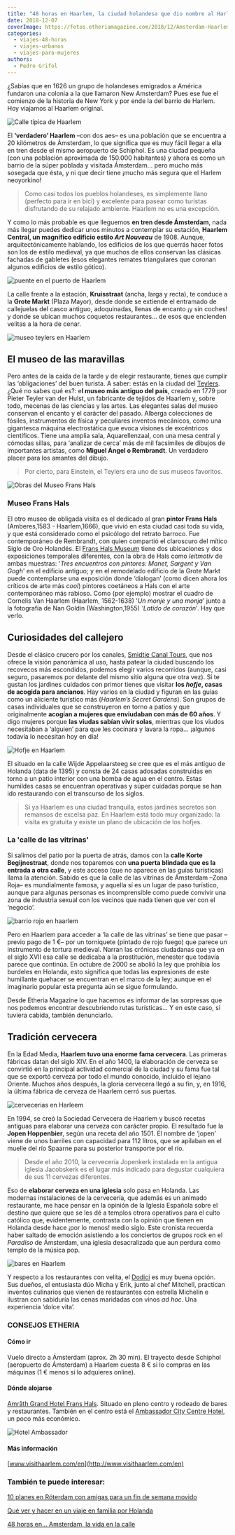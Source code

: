 ```yaml
---
title: "48 horas en Haarlem, la ciudad holandesa que dio nombre al Harlem neoyorkino"
date: 2018-12-07
coverImage: https://fotos.etheriamagazine.com/2018/12/Amsterdam-Haarlem-viajes-con-amigas.jpg
categories: 
  - viajes-48-horas
  - viajes-urbanos
  - viajes-para-mujeres
authors: 
  - Pedro Grifol
---
```


¿Sabías que en 1626 un grupo de holandeses emigrados a América fundaron una colonia a la que llamaron New Amsterdam? Pues ese fue el comienzo de la historia de New York y por ende la del barrio de Harlem. Hoy viajamos al Haarlem original.

![Calle típica de Haarlem](https://fotos.etheriamagazine.com/2018/12/Amsterdam-Haarlem-viajes-con-amigas.jpg "La mejor manera de moverse por Haarlem es en bicicleta o a pie.")

El **‘verdadero’ Haarlem** –con dos aes– es una población que se encuentra a 20 
kilómetros de Ámsterdam, lo que significa que es muy fácil llegar a ella en tren desde 
el mismo aeropuerto de Schiphol. Es una ciudad pequeña (con una población aproximada de 
150.000 habitantes) y ahora es como un barrio de la súper poblada y visitada Ámsterdam… 
pero mucho más sosegada que ésta, y ni que decir tiene ¡mucho más segura que el Harlem 
neoyorkino! 

> Como casi todos los pueblos holandeses, es simplemente llano (perfecto para ir en bici) 
> y excelente para pasear como turistas disfrutando de su relajado ambiente. Haarlem no es 
> una excepción. 

Y como lo más probable es que lleguemos **en tren desde Ámsterdam**, nada más llegar 
puedes dedicar unos minutos a contemplar su estación, **Haarlem Central, un magnífico 
edificio estilo _Art Nouveau_** de 1908. Aunque, arquitectónicamente hablando, los 
edificios de los que querrás hacer fotos son los de estilo medieval, ya que muchos de 
ellos conservan las clásicas fachadas de gabletes (esos elegantes remates triangulares 
que coronan algunos edificios de estilo gótico). 

![puente en el puerto de Haarlem](https://fotos.etheriamagazine.com/2018/12/haarlem-Puente-Grave-Stenen.jpg "El Puente Gravestenenbrug cruza el río Sparne, en Haarlem (Holanda).")

La calle frente a la estación, **Kruisstraat** (ancha, larga y recta), te conduce a la 
**Grote Markt** (Plaza Mayor), desde donde se extiende el entramado de callejuelas del 
casco antiguo, adoquinadas, llenas de encanto ¡y sin coches! y donde se ubican muchos 
coquetos restaurantes… de esos que encienden velitas a la hora de cenar. 

![museo teylers en Haarlem](https://fotos.etheriamagazine.com/2018/12/Haarlem-Teylers-Museum-que-ver.jpg "Fachada del Teylers Museum (Haarlem).")

## El museo de las maravillas

Pero antes de la caída de la tarde y de elegir restaurante, tienes que cumplir las 
‘obligaciones’ del buen turista. A saber: estás en la ciudad del [Teylers](http://teylersmuseum.nl/en). 
¿Qué no sabes qué es?: e**l museo más antiguo del país**, creado en 1779 por Pieter 
Teyler van der Hulst, un fabricante de tejidos de Haarlem y, sobre todo, mecenas de las 
ciencias y las artes. Las elegantes salas del museo conservan el encanto y el carácter 
del pasado. Alberga colecciones de fósiles, instrumentos de física y peculiares inventos 
mecánicos, como una gigantesca máquina electrostática que evoca visiones de excéntricos 
científicos. Tiene una amplia sala, Aquarellenzaal, con una mesa central y cómodas 
sillas, para ‘analizar de cerca’ más de mil facsímiles de dibujos de importantes 
artistas, como **Miguel Ángel o Rembrandt**. Un verdadero placer para los amantes del 
dibujo. 

> Por cierto, para Einstein, el Teylers era uno de sus museos favoritos. 

![Obras del Museo Frans Hals](https://fotos.etheriamagazine.com/2018/12/Museos-haarlem-etheria-magazine.jpg "Museo Frans Hals, Teylers Museum: Sala Aquarellenzaal, Museo Frans Hals: 'Un monje y una monja', de Cornelis Van Haarlem y 'Latido de corazón', de Nan Goldin. (de Izq. a Dcha. y de Arr. a Ab.)")

### Museo Frans Hals

El otro museo de obligada visita es el dedicado al gran **pintor Frans Hals** 
(Amberes,1583 - Haarlem,1666), que vivió en esta ciudad casi toda su vida, y que está 
considerado como el psicólogo del retrato barroco. Fue contemporáneo de Rembrandt, con 
quien compartió el claroscuro del mítico Siglo de Oro Holandés. El [Frans Hals 
Museum](http://franshalsmuseum.nl/en) tiene dos ubicaciones y dos exposiciones 
temporales diferentes, con la obra de Hals como _leitmotiv_ de ambas muestras: '_Tres 
encuentros con pintores: Manet, Sargent y Van Gogh_' en el edificio antiguo; y en el 
remodelado edificio de la Grote Markt puede contemplarse una exposición donde ‘dialogan’ 
(como dicen ahora los críticos de arte más _cool_) pintores coetáneos a Hals con el arte 
contemporáneo más rabioso. Como (por ejemplo) mostrar el cuadro de Cornelis Van Haarlem 
(Haarlem, 1562-1638) '_Un monje y una monja_' junto a la fotografía de Nan Goldin 
(Washington,1955) _'Latido de corazón_'. Hay que verlo. 

## Curiosidades del callejero

Desde el clásico crucero por los canales, [Smidtje Canal 
Tours](http://smidtjecanalcruises.nl/en), que nos ofrece la visión panorámica al uso, 
hasta patear la ciudad buscando los recovecos más escondidos, podemos elegir varios 
recorridos (aunque, casi seguro, pasaremos por delante del mismo sitio alguna que otra 
vez). Si te gustan los jardines cuidados con primor tienes que visitar **los _hofje_, 
casas de acogida para ancianos**. Hay varios en la ciudad y figuran en las guías como un 
aliciente turístico más (_Haarlem’s Secret Gardens_). Son grupos de casas individuales 
que se construyeron en torno a patios y que originalmente **acogían a mujeres que 
enviudaban con más de 60 años**. Y digo mujeres porque **las viudas sabían vivir 
solas**, mientras que los viudos necesitaban a ‘alguien’ para que les cocinara y lavara 
la ropa… ¡algunos todavía lo necesitan hoy en día! 

![Hofje en Haarlem](https://fotos.etheriamagazine.com/2018/12/Amsterdam-haarlem-Hofje.jpg "Los hofje son grupos de casas que acogían a viudas de más de 60 años.")

El situado en la calle Wijde Appelaarsteeg se cree que es el más antiguo de Holanda 
(data de 1395) y consta de 24 casas adosadas construidas en torno a un patio interior 
con una bomba de agua en el centro. Estas humildes casas se encuentran operativas y 
súper cuidadas porque se han ido restaurando con el transcurso de los siglos. 

> Si ya Haarlem es una ciudad tranquila, estos jardines secretos son remansos de excelsa 
> paz. En Haarlem está todo muy organizado: la visita es gratuita y existe un plano de 
> ubicación de los hofjes. 

### La 'calle de las vitrinas'

Si salimos del patio por la puerta de atrás, damos con la **calle Korte Begijnestraat**, 
donde nos toparemos con **una puerta blindada que es la entrada a otra calle**, y este 
acceso (que no aparece en las guías turísticas) llama la atención. Sabido es que la 
calle de las vitrinas de Ámsterdam –Zona Roja– es mundialmente famosa, y aquella sí es 
un lugar de paso turístico, aunque para algunas personas es incomprensible como puede 
convivir una zona de industria sexual con los vecinos que nada tienen que ver con el 
‘negocio’. 

![barrio rojo en haarlem](https://fotos.etheriamagazine.com/2018/12/haarlem-holanda-Torniquete-barrio-rojo.jpg "Torniquete de entrada a 'la calle de las vitrinas'', en Haarlem.")

Pero en Haarlem para acceder a ‘la calle de las vitrinas’ se tiene que pasar –previo 
pago de 1 €– por un torniquete (pintado de rojo fuego) que parece un instrumento de 
tortura medieval. Narran las crónicas ciudadanas que ya en el siglo XVII esa calle se 
dedicaba a la prostitución, menester que todavía parece que continúa. En octubre de 2000 
se abolió la ley que prohibía los burdeles en Holanda, esto significa que todas las 
expresiones de este humillante quehacer se encuentran en el marco de la ley; aunque en 
el imaginario popular esta pregunta aún se sigue formulando. 

Desde Etheria Magazine lo que hacemos es informar de las sorpresas que nos podemos 
encontrar descubriendo rutas turísticas… Y en este caso, si tuviera cabida, también 
denunciarlo. 

## Tradición cervecera

En la Edad Media, **Haarlem tuvo una enorme fama cervecera**. Las primeras fábricas 
datan del siglo XIV. En el año 1400, la elaboración de cerveza se convirtió en la 
principal actividad comercial de la ciudad y su fama fue tal que se exportó cerveza por 
todo el mundo conocido, incluido el lejano Oriente. Muchos años después, la gloria 
cervecera llegó a su fin, y, en 1916, la última fábrica de cerveza de Haarlem cerró sus 
puertas. 

![cervecerias en Harleem](https://fotos.etheriamagazine.com/2018/12/Cervecería-Jopen-mercado-grote-markt.jpg "Cervecería Jopen y Mercado en la Grote Markt.")

En 1994, se creó la Sociedad Cervecera de Haarlem y buscó recetas antiguas para elaborar 
una cerveza con carácter propio. El resultado fue la **Jopen Hoppenbier**, según una 
receta del año 1501. El nombre de ‘jopen’ viene de unos barriles con capacidad para 112 
litros, que se apilaban en el muelle del río Spaarne para su posterior transporte por el 
río. 

> Desde el año 2010, la cervecería Jopenkerk instalada en la antigua iglesia Jacobskerk es 
> el lugar más indicado para degustar cualquiera de sus 11 cervezas diferentes. 

Eso de **elaborar cerveza en una iglesia** solo pasa en Holanda. Las modernas 
instalaciones de la cervecería, que además es un animado restaurante, me hace pensar en 
la opinión de la Iglesia Española sobre el destino que quiere que se les dé a templos 
otrora operativos para el culto católico que, evidentemente, contrasta con la opinión 
que tienen en Holanda desde hace ¡por lo menos! medio siglo. Este cronista recuerda 
haber saltado de emoción asistiendo a los conciertos de grupos rock en el _Paradiso_ de 
Ámsterdam, una iglesia desacralizada que aun perdura como templo de la música pop. 

![bares en Haarlem](https://fotos.etheriamagazine.com/2018/12/Haarlen-noche-salir-amigas-holanda.jpg "Ambiente nocturno en Haarlem (Holanda).")

Y respecto a los restaurantes con velita, el [Dodici](http://dodici.nl) es muy buena 
opción. Sus dueños, el entusiasta dúo Micha y Erik, junto al chef Mitchell, practican 
inventos culinarios que vienen de restaurantes con estrella Michelin e ilustran con 
sabiduría las cenas maridadas con vinos _ad hoc_. Una experiencia ‘dolce vita’. 

### CONSEJOS ETHERIA

#### Cómo ir

Vuelo directo a Ámsterdam (aprox. 2h 30 min). El trayecto desde Schiphol (aeropuerto de 
Ámsterdam) a Haarlem cuesta 8 € si lo compras en las máquinas (1 € menos si lo adquieres 
online). 

#### Dónde alojarse

[Amrâth Grand Hotel Frans Hals](https://www.amrathhotelhaarlem.nl/). Situado en pleno 
centro y rodeado de bares y restaurantes. También en el centro está el [Ambassador City 
Centre Hotel](http://galahotels.com), un poco más económico. 

![Hotel Ambassador](https://fotos.etheriamagazine.com/2018/12/Hotel-Ambassador-haarlem-holanda.jpg "Hotel Ambassador.")

#### Más información

[www.visithaarlem.com/en](http://www.visithaarlem.com/en) 

### También te puede interesar:

[10 planes en Róterdam con amigas para un fin de semana 
movido](https://etheriamagazine.com/2021/05/15/que-ver-roterdam-eurovision-viaje-con-amigas/) 

[Qué ver y hacer en un viaje en familia por 
Holanda](https://etheriamagazine.com/2018/08/10/holanda-en-familia/) 

[](https://etheriamagazine.com/2018/08/11/center-parcs-de-eemhof-vacaciones-en-la-naturaleza/)[48 
horas en… Amsterdam, la vida en la 
calle](https://etheriamagazine.com/2019/04/11/viajar-sola-que-ver-hacer-dormir-amsterdam/)

